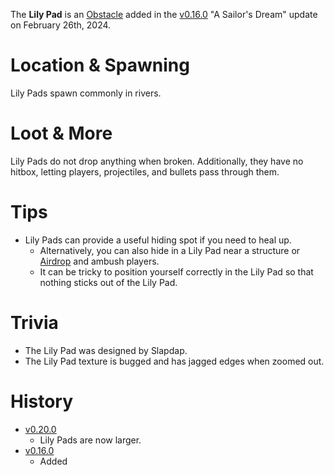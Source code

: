 The **Lily Pad** is an [Obstacle](/obstacles) added in the [v0.16.0](https://github.com/HasangerGames/suroi/releases/tag/v0.16.0) "A Sailor's Dream" update on February 26th, 2024.

# Location & Spawning

Lily Pads spawn commonly in rivers.

# Loot & More

Lily Pads do not drop anything when broken. Additionally, they have no hitbox, letting players, projectiles, and bullets pass through them.

# Tips

- Lily Pads can provide a useful hiding spot if you need to heal up.
  - Alternatively, you can also hide in a Lily Pad near a structure or [Airdrop](/obstacles/airdrops) and ambush players.
  - It can be tricky to position yourself correctly in the Lily Pad so that nothing sticks out of the Lily Pad.

# Trivia

- The Lily Pad was designed by Slapdap.
- The Lily Pad texture is bugged and has jagged edges when zoomed out.

# History
- [v0.20.0](https://github.com/HasangerGames/suroi/releases/tag/v0.20.0)
  - Lily Pads are now larger.
- [v0.16.0](https://github.com/HasangerGames/suroi/releases/tag/v0.16.0)
  - Added
